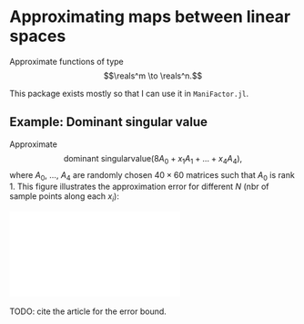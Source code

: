 # Approximating maps between linear spaces

Approximate functions of type
$$\reals^m \to \reals^n.$$

This package exists mostly so that I can use it in `ManiFactor.jl`.


## Example: Dominant singular value

Approximate
$$\mathrm{dominant~singular value}(8 A_0 + x_1 A_1 + \dots + x_4 A_4),$$
where $A_0$, $\dots$, $A_4$ are randomly chosen $40 \times 60$ matrices such that $A_0$ is rank 1.
This figure illustrates the approximation error for different $N$ (nbr of sample points along each $x_i$):

![Plot](examples/dominant_singular_value.pdf)

TODO: cite the article for the error bound.
